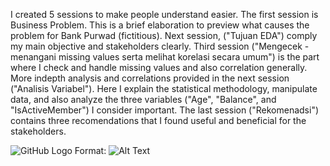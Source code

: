 I created 5 sessions to make people understand easier.
The first session is Business Problem. This is a brief elaboration to preview what causes the problem for Bank Purwad (fictitious). Next session, ("Tujuan EDA") comply my main objective and stakeholders clearly. Third session ("Mengecek - menangani missing values serta melihat korelasi secara umum") is the part where I check and handle missing values and also correlation generally. More indepth analysis and correlations provided in the next session ("Analisis Variabel"). Here I explain the statistical methodology, manipulate data, and also analyze the three variables ("Age", "Balance", and "IsActiveMember") I consider important. The last session ("Rekomenadsi") contains three recomendations that I found useful and beneficial for the stakeholders.

![GitHub Logo](https://i.postimg.cc/rs4bhkYj/1.jpg)
Format: ![Alt Text](url)
